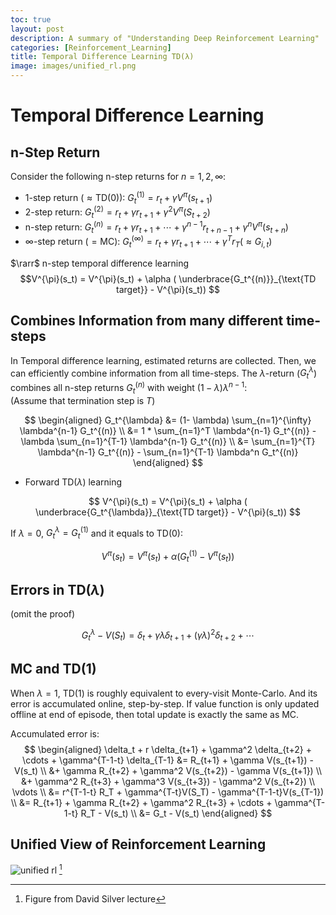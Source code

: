 ```yaml
---
toc: true
layout: post
description: A summary of "Understanding Deep Reinforcement Learning"
categories: [Reinforcement_Learning]
title: Temporal Difference Learning TD(λ)
image: images/unified_rl.png
---
```


# Temporal Difference Learning 

## n-Step Return

Consider the following n-step returns for $n=1, 2, \infty$:
- 1-step return ($\approx \text{TD(0)}$): $G_t^{(1)} = r_t + \gamma V^{\pi}(s_{t+1})$
- 2-step return: $G_t^{(2)} = r_t + \gamma r_{t+1} + \gamma^2 V^{\pi}(S_{t+2})$
- n-step return: $G_t^{(n)} = r_t + \gamma r_{t+1} + \cdots + \gamma^{n-1} r_{t+n-1} + \gamma^{n}V^{\pi}(s_{t+n})$
- $\infty$-step return ($= \text{MC}$): $G_t^{(\infty)} = r_t + \gamma r_{t+1} + \cdots + \gamma^{T} r_T (\approx G_{i, t})$

$\rarr$ n-step temporal difference learning
$$V^{\pi}(s_t) = V^{\pi}(s_t) + \alpha ( \underbrace{G_t^{(n)}}_{\text{TD target}} - V^{\pi}(s_t)) $$

## Combines Information from many different time-steps

In Temporal difference learning, estimated returns are collected. Then, we can efficiently combine information from all time-steps. The $\lambda$-return ($G_t^{\lambda}$) combines all n-step returns $G_t^{(n)}$ with weight $(1-\lambda) \lambda^{n-1}$: \
(Assume that termination step is $T$)

$$ \begin{aligned} G_t^{\lambda} &= (1- \lambda) \sum_{n=1}^{\infty} \lambda^{n-1} G_t^{(n)} \\ &= 1 * \sum_{n=1}^T \lambda^{n-1} G_t^{(n)} - \lambda \sum_{n=1}^{T-1} \lambda^{n-1} G_t^{(n)} \\ &= \sum_{n=1}^{T} \lambda^{n-1} G_t^{(n)} - \sum_{n=1}^{T-1} \lambda^n G_t^{(n)} \end{aligned} $$

- Forward $\text{TD}(\lambda)$ learning

$$ V^{\pi}(s_t) = V^{\pi}(s_t) + \alpha ( \underbrace{G_t^{\lambda}}_{\text{TD target}} - V^{\pi}(s_t)) $$

If $\lambda=0$, $G_t^{\lambda} = G_t^{(1)}$ and it equals to $\text{TD}(0)$:

$$ V^{\pi}(s_t) = V^{\pi}(s_t) + \alpha (G_t^{(1)} - V^{\pi}(s_t))$$

## Errors in TD($\lambda$)
(omit the proof)

$$ G_t^{\lambda} - V(S_t) = \delta_t + \gamma \lambda \delta_{t+1} + (\gamma \lambda)^2 \delta_{t+2} + \cdots $$

## MC and TD(1)
When $\lambda=1$, TD(1) is roughly equivalent to every-visit Monte-Carlo. And its error is accumulated online, step-by-step. If value function is only updated offline at end of episode, then total update is exactly the same as MC.

Accumulated error is:
$$ \begin{aligned} \delta_t + r \delta_{t+1} + \gamma^2 \delta_{t+2} + \cdots + \gamma^{T-1-t} \delta_{T-1} &= R_{t+1} + \gamma V(s_{t+1}) - V(s_t) \\ &+ \gamma R_{t+2} + \gamma^2 V(s_{t+2}) - \gamma V(s_{t+1}) \\ &+ \gamma^2 R_{t+3} + \gamma^3 V(s_{t+3}) - \gamma^2 V(s_{t+2}) \\ \vdots \\ &= r^{T-1-t} R_T + \gamma^{T-t}V(S_T) - \gamma^{T-1-t}V(s_{T-1}) \\ &= R_{t+1} + \gamma R_{t+2} + \gamma^2 R_{t+3} + \cdots + \gamma^{T-1-t} R_T - V(s_t) \\ &= G_t - V(s_t)   \end{aligned} $$

## Unified View of Reinforcement Learning

![unified rl]({{site.baseurl}}/images/unified_rl.png "unified rl") [^1]

[^1]: Figure from David Silver lecture